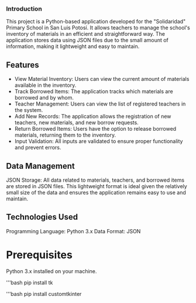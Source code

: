 ### Introduction
This project is a Python-based application developed for the "Solidaridad" Primary School in San Luis Potosí. It allows teachers to manage the school's inventory of materials in an efficient and straightforward way. The application stores data using JSON files due to the small amount of information, making it lightweight and easy to maintain.

## Features

  - View Material Inventory: Users can view the current amount of materials available in the inventory.
  - Track Borrowed Items: The application tracks which materials are borrowed and by whom.
  - Teacher Management: Users can view the list of registered teachers in the system.
  - Add New Records: The application allows the registration of new teachers, new materials, and new borrow requests.
  - Return Borrowed Items: Users have the option to release borrowed materials, returning them to the inventory.
  - Input Validation: All inputs are validated to ensure proper functionality and prevent errors.

## Data Management

  JSON Storage: All data related to materials, teachers, and borrowed items are stored in JSON files. This lightweight format is ideal given the relatively small size of the data and ensures the application remains easy to use and maintain.

## Technologies Used

  Programming Language: Python 3.x
  Data Format: JSON

# Prerequisites

  Python 3.x installed on your machine.

'''bash
pip install tk

'''bash
pip install customtkinter

